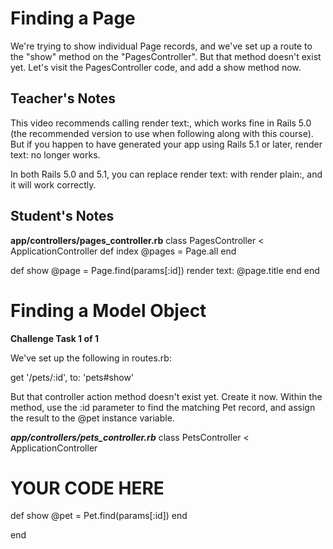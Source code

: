 # Finding a Page
We're trying to show individual Page records, and we've set up a route to the "show" method on the "PagesController".
But that method doesn't exist yet.
Let's visit the PagesController code, and add a show method now.

## Teacher's Notes

This video recommends calling render text:, which works fine in Rails 5.0 (the recommended version to use when following along with this course).
But if you happen to have generated your app using Rails 5.1 or later, render text: no longer works.

In both Rails 5.0 and 5.1, you can replace render text: with render plain:, and it will work correctly.

## Student's Notes

__app/controllers/pages_controller.rb__
class PagesController < ApplicationController
  def index
    @pages = Page.all
  end

  def show
    @page = Page.find(params[:id])
    render text: @page.title
  end
end

# Finding a Model Object

**Challenge Task 1 of 1**

We've set up the following in routes.rb:

get '/pets/:id', to: 'pets#show'

But that controller action method doesn't exist yet.
Create it now.
Within the method, use the :id parameter to find the matching Pet record, and assign the result to the @pet instance variable.

___app/controllers/pets_controller.rb___
class PetsController < ApplicationController

  # YOUR CODE HERE
  def show
    @pet = Pet.find(params[:id])
  end

end
